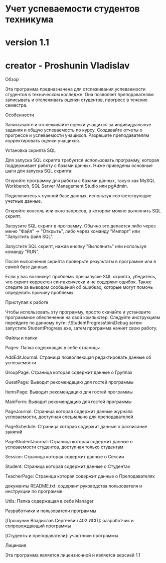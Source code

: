 # Учет успеваемости студентов техникума

# version 1.1 

# creator - Proshunin Vladislav

Обзор

 Эта программа предназначена для отслеживания успеваемости студентов в техническом колледже. Она позволяет преподавателям записывать и отслеживать оценки студентов, прогресс в течение семестра.

Особенности

 Записывайте и отслеживайте оценки учащихся за индивидуальные задания и общую успеваемость по курсу.
Создавайте отчеты о прогрессе и успеваемости учащихся.
Разрешите преподавателям корректировать оценки учащихся.

Установка скрипта SQL

Для запуска SQL скрипта требуется использовать программу, которая поддерживает работу с базами данных. Ниже приведены основные шаги для запуска SQL скрипта:

Откройте программу для работы с базами данных, такую как MySQL Workbench, SQL Server Management Studio или pgAdmin.

Подключитесь к нужной базе данных, используя соответствующие учетные данные.

Откройте консоль или окно запросов, в котором можно выполнить SQL скрипт.

Загрузите SQL скрипт в программу. Обычно это делается либо через меню "Файл" -> "Открыть", либо через команду "Импорт" или "Запустить файл SQL".

Запустите SQL скрипт, нажав кнопку "Выполнить" или используя команду "RUN".

После выполнения скрипта проверьте результаты в программе или в самой базе данных.

Если у вас возникнут проблемы при запуске SQL скрипта, убедитесь, что скрипт корректен синтаксически и не содержит ошибок. Также следите за выводом сообщений об ошибках, которые могут помочь определить причину проблемы.

Приступая к работе

Чтобы использовать эту программу, просто скачайте и установите программное обеспечение на свой компьютер. Следуйте инструкциям
перейдите по данному пути: :\StudentProgress\bin\Debug затем запустите StudentProgress.exe, затем программа начнет свою работу.

Файлы и папки

Pages: Папка содержащая в себе страницы
 
 AddEditJournal: Страница позволяеющая редактировать данные об успеваемости
 
 GroupPage: Страница которая содержит данные о Группах

 GuestPage: Выводит рекомендацию для гостей программы
 
 ItemsPage: Выводит рекомендацию для гостей программы

 MainForm: Выводит рекомендацию для гостей программы

 PageJournal: Страница которая содержит данные журнала успеваемости, доступная специально для преподавателей 
 
 PageSchedule: Страница которая содержит данные о расписание занятий
 
 PageStudentJournal: Страница которая содержит данные о успеваемости студентов, доступная только студентам
 
 Session: Страница которая содержит данные о Сессии
 
 Student: Страница которая содержит данные о Студентах
 
 TeacherPage: Страница которая содержит данные о Преподавателях

 документы README.txt: содержит руководства пользователя и инструкции по программе
 
 Utils: Папка содержащая в себе Manager

Разработчики и пользователи программы

[Прошунин Владислав Сергеевич 402 ИСП]: разработчик и сопровождающий программы

[Студенты и преподаватели]: участники программы

Лицензия

Эта программа является лицензионной и является версией 1.1
